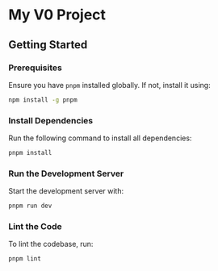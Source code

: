 # My V0 Project

## Getting Started

### Prerequisites
Ensure you have `pnpm` installed globally. If not, install it using:
```bash
npm install -g pnpm
```

### Install Dependencies
Run the following command to install all dependencies:
```bash
pnpm install
```

### Run the Development Server
Start the development server with:
```bash
pnpm run dev
```

### Lint the Code
To lint the codebase, run:
```bash
pnpm lint
```

